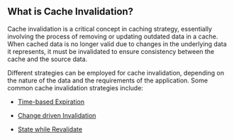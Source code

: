 ## What is Cache Invalidation?

Cache invalidation is a critical concept in caching strategy, essentially involving the process of removing or updating outdated data in a cache. When cached data is no longer valid due to changes in the underlying data it represents, it must be invalidated to ensure consistency between the cache and the source data.

Different strategies can be employed for cache invalidation, depending on the nature of the data and the requirements of the application. Some common cache invalidation strategies include:

- [Time-based Expiration](./01-time-based-expiration.md)

- [Change driven Invalidation](./02-change-driven-invalidation.md)

- [State while Revalidate](./03-state-while-revalidate.md)
